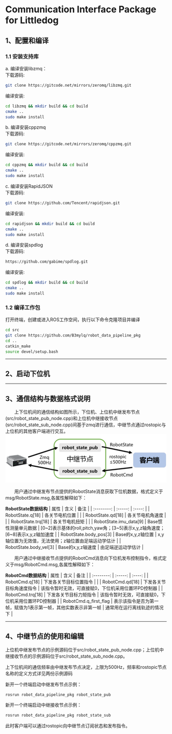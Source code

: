 # Communication Interface Package for Littledog

## 1、配置和编译
### 1.1 安装支持库 
a. 编译安装libzmq：\
下载源码: 
```bash 
git clone https://gitcode.net/mirrors/zeromq/libzmq.git
```
编译安装: 
```bash
cd libzmq && mkdir build && cd build
cmake ..
sudo make install
```
b. 编译安装cppzmq \
下载源码: 
```bash 
git clone https://gitcode.net/mirrors/zeromq/cppzmq.git
```
编译安装: 
```bash
cd cppzmq && mkdir build && cd build
cmake ..
sudo make install
```
c. 编译安装RapidJSON\
下载源码: 
```bash 
git clone https://github.com/Tencent/rapidjson.git
```
编译安装: 
```bash
cd rapidjson && mkdir build && cd build
cmake ..
sudo make install
```
d. 编译安装spdlog\
下载源码: 
```bash 
https://github.com/gabime/spdlog.git
```
编译安装: 
```bash
cd spdlog && mkdir build && cd build
cmake ..
sudo make install
```

### 1.2 编译工作包
打开终端，创建或进入ROS工作空间，执行以下命令克隆项目并编译
```bash
cd src
git clone https://github.com/B3mylq/robot_data_pipeline_pkg
cd ..
catkin_make
source devel/setup.bash
```

---
## 2、启动下位机
---
## 3、通信结构与数据格式说明
&emsp;&emsp;上下位机间的通信结构如图所示，下位机、上位机中继发布节点(src/robot_state_pub_node.cpp)和上位机中继接收节点(src/robot_state_sub_node.cpp)间基于zmq进行通信，中继节点通过rostopic与上位机的其他客户端进行交互。
![](https://github.com/B3mylq/robot_data_pipeline_pkg/blob/main/img/communication_structure.png)

&emsp;&emsp;用户通过中继发布节点提供的RobotState消息获取下位机数据，格式定义于msg/RobotState.msg,各属性解释如下：

__RobotState数据结构__
| 属性        | 含义   |  备注  |
| :--------:   | :-----:  | :----:  |
| RobotState.q[18]     | 各关节电机位置 |        |
| RobotState.qd[18]     |   各关节电机角速度   |      | 
| RobotState.trq[18]  |    各关节电机扭矩    |    | 
|  RobotState.imu_data[9] |    Base惯性测量单元数据    |  [0~2]表示基体的roll,pitch,yaw角；[3~5]表示x,y,z轴角速度；[6~8]表示x,y,z轴加速度  |
| RobotState.body_pos[3]  |    Base的x,y,z轴位置    |  x,y轴位置为无效值，无法使用；z轴位置由足端运动学估计  |
| RobotState.body_vel[3]  |    Base的x,y,z轴速度    |  由足端逆运动学估计  |

&emsp;&emsp;用户通过中继接收节点提供的RobotCmd消息向下位机发布控制指令，格式定义于msg/RobotCmd.msg,各属性解释如下：

__RobotCmd数据结构__
| 属性        | 含义   |  备注  |
| :--------:   | :-----:  | :----:  |
| RobotCmd.q[18]     | 下发各关节目标位置指令 |        |
| RobotCmd.qd[18]     |   下发各关节目标角速度指令   |   该指令暂时无效，可直接赋0，下位机采用位置环PD控制器   | 
| RobotCmd.trq[18]  |    下发各关节目标力矩指令    |  该指令暂时无效，可直接赋0，下位机采用位置环PD控制器  | 
| RobotCmd.q_first_flag  |   表示该指令是否为第一帧，赋值为1表示第一帧，其他实数表示非第一帧   |  通常用在运行离线轨迹的情况下  | 

---
## 4、中继节点的使用和编辑
上位机中继发布节点的示例源码位于src/robot_state_pub_node.cpp；上位机中继接收节点的示例源码位于src/robot_state_sub_node.cpp。

上下位机间的通信频率由中继发布节点决定，上限为500Hz，频率和rostopic节点名称的定义方式详见两份示例源码

新开一个终端启动中继发布节点示例：
```bash 
rosrun robot_data_pipeline_pkg robot_state_pub
```
新开一个终端启动中继接收节点示例：
```bash 
rosrun robot_data_pipeline_pkg robot_state_sub
```

此时客户端可以通过rostopic向中继节点订阅状态和发布指令。
